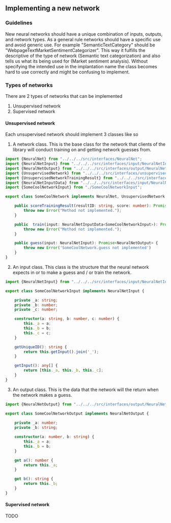 [//]: # (Only edit this file if it is in $project/in directory. This file is compiled)
## Implementing a new network

### Guidelines
New neural networks should have a unique combination of inputs, outputs, and network types. As a general rule networks should have a specific use and avoid generic use. For example "SemanticTextCategory" should be "WebpageTextMarketSentimentCategorizer". This way it fulfills the descriptive of the type of network (Semantic text categorization) and also tells us what its being used for (Market sentiment analysis). Without specifying the intended use in the implantation name the class becomes hard to use correctly and might be confusing to implement. 

### Types of networks
There are 2 types of networks that can be implemented
1. Unsupervised network
2. Supervised network

#### Unsupervised network
Each unsupervised network should implement 3 classes like so

1. A network class. This is the base class for the network that clients of the library will conduct training on and getting network guesses from.

[embedmd]:# (../../../examples/network/cool/SomeCoolNetwork.ts typescript)
```typescript
import {NeuralNet} from "../../../src/interfaces/NeuralNet";
import {NeuralNetInput} from "../../../src/interfaces/input/NeuralNetInput";
import {NeuralNetOutput} from "../../../src/interfaces/output/NeuralNetOutput";
import {UnsupervisedNetwork} from "../../../src/interfaces/unsupervised/UnsupervisedNetwork";
import {UnsupervisedNetworkTrainingResult} from "../../../src/interfaces/unsupervised/UnsupervisedNetworkTrainingResult";
import {NeuralNetInputData} from "../../../src/interfaces/input/NeuralNetInputData";
import {SomeCoolNetworkInput} from "./SomeCoolNetworkInput";

export class SomeCoolNetwork implements NeuralNet, UnsupervisedNetwork {

    public scoreTrainingResult(resultID: string, score: number): Promise<void> {
        throw new Error("Method not implemented.");
    }

    public  train(input: NeuralNetInputData<SomeCoolNetworkInput>): Promise<UnsupervisedNetworkTrainingResult> {
        throw new Error("Method not implemented.");
    }

    public guess(input: NeuralNetInput): Promise<NeuralNetOutput> {
        throw new Error('SomeCoolNetwork.guess not implemented')
    }
}
```

2. An input class. This class is the structure that the neural network expects in or to make a guess and / or train the network.

[embedmd]:# (../../../examples/network/cool/SomeCoolNetworkInput.ts typescript)
```typescript
import {NeuralNetInput} from "../../../src/interfaces/input/NeuralNetInput";

export class SomeCoolNetworkInput implements NeuralNetInput {

	private _a: string;
	private _b: number;
	private _c: number;

	constructor(a: string, b: number, c: number) {
		this._a = a;
		this._b = b;
		this._c = c;
	}

	getUniqueID(): string {
		return this.getInput().join('_');
	}

	getInput(): any[] {
		return [this._a, this._b, this._c];
	}
}
```

3. An output class. This is the data that the network will the return when the network makes a guess.

[embedmd]:# (../../../examples/network/cool/SomeCoolNetworkOutput.ts typescript)
```typescript
import {NeuralNetOutput} from "../../../src/interfaces/output/NeuralNetOutput";

export class SomeCoolNetworkOutput implements NeuralNetOutput {
    
    private _a: number;
    private _b: string;

    constructor(a: number, b: string) {
        this._a = a;
        this._b = b;
    }

    get a(): number {
        return this._a;
    }

    get b(): string {
        return this._b;
    }
}
```

#### Supervised network
TODO
